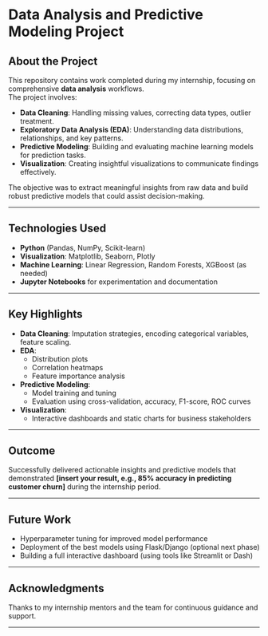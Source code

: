# Data Analysis and Predictive Modeling Project

## About the Project
This repository contains work completed during my internship, focusing on comprehensive **data analysis** workflows.  
The project involves:
- **Data Cleaning**: Handling missing values, correcting data types, outlier treatment.
- **Exploratory Data Analysis (EDA)**: Understanding data distributions, relationships, and key patterns.
- **Predictive Modeling**: Building and evaluating machine learning models for prediction tasks.
- **Visualization**: Creating insightful visualizations to communicate findings effectively.

The objective was to extract meaningful insights from raw data and build robust predictive models that could assist decision-making.

---

##  Technologies Used
- **Python** (Pandas, NumPy, Scikit-learn)
- **Visualization**: Matplotlib, Seaborn, Plotly
- **Machine Learning**: Linear Regression, Random Forests, XGBoost (as needed)
- **Jupyter Notebooks** for experimentation and documentation

---

## Key Highlights
- **Data Cleaning**: Imputation strategies, encoding categorical variables, feature scaling.
- **EDA**:  
  - Distribution plots  
  - Correlation heatmaps  
  - Feature importance analysis
- **Predictive Modeling**:  
  - Model training and tuning  
  - Evaluation using cross-validation, accuracy, F1-score, ROC curves
- **Visualization**:  
  - Interactive dashboards and static charts for business stakeholders

---

## Outcome
Successfully delivered actionable insights and predictive models that demonstrated **[insert your result, e.g., 85% accuracy in predicting customer churn]** during the internship period.

---

##  Future Work
- Hyperparameter tuning for improved model performance
- Deployment of the best models using Flask/Django (optional next phase)
- Building a full interactive dashboard (using tools like Streamlit or Dash)

---

## Acknowledgments
Thanks to my internship mentors and the team for continuous guidance and support.

---








